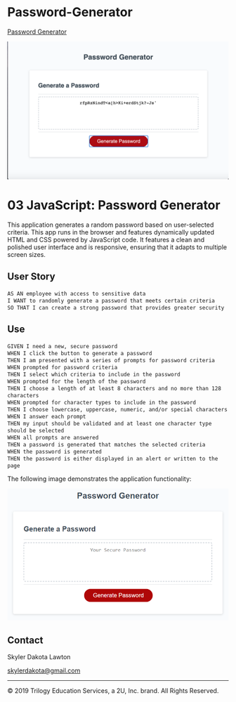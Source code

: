 # Password-Generator

[Password Generator](https://skylerdakota.github.io/Password-Generator/)

![Main Page](Assets/images/passwordgenerator.png)

# 03 JavaScript: Password Generator

This application generates a random password based on user-selected criteria. This app runs in the browser and features dynamically updated HTML and CSS powered by JavaScript code. It features a clean and polished user interface and is responsive, ensuring that it adapts to multiple screen sizes.

## User Story

```
AS AN employee with access to sensitive data
I WANT to randomly generate a password that meets certain criteria
SO THAT I can create a strong password that provides greater security
```

## Use

```
GIVEN I need a new, secure password
WHEN I click the button to generate a password
THEN I am presented with a series of prompts for password criteria
WHEN prompted for password criteria
THEN I select which criteria to include in the password
WHEN prompted for the length of the password
THEN I choose a length of at least 8 characters and no more than 128 characters
WHEN prompted for character types to include in the password
THEN I choose lowercase, uppercase, numeric, and/or special characters
WHEN I answer each prompt
THEN my input should be validated and at least one character type should be selected
WHEN all prompts are answered
THEN a password is generated that matches the selected criteria
WHEN the password is generated
THEN the password is either displayed in an alert or written to the page
```

The following image demonstrates the application functionality:

![password generator demo](./Assets/03-javascript-homework-demo.png)

## Contact

Skyler Dakota Lawton

skylerdakota@gmail.com

- - -
© 2019 Trilogy Education Services, a 2U, Inc. brand. All Rights Reserved.
